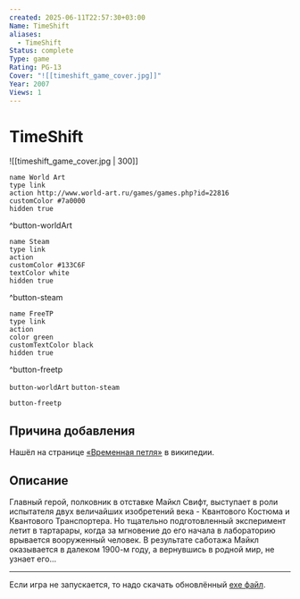 ```yaml
---
created: 2025-06-11T22:57:30+03:00
Name: TimeShift
aliases:
  - TimeShift
Status: complete
Type: game
Rating: PG-13
Cover: "![[timeshift_game_cover.jpg]]"
Year: 2007
Views: 1
---
```


# TimeShift

![[timeshift_game_cover.jpg | 300]]


```button
name World Art
type link
action http://www.world-art.ru/games/games.php?id=22816
customColor #7a0000
hidden true
```
^button-worldArt

```button
name Steam
type link
action 
customColor #133C6F
textColor white
hidden true
```
^button-steam

```button
name FreeTP
type link
action 
color green
customTextColor black
hidden true
```
^button-freetp



`button-worldArt` `button-steam`

`button-freetp`

## Причина добавления

Нашёл на странице [«Временная петля»](https://ru.wikipedia.org/wiki/%D0%92%D1%80%D0%B5%D0%BC%D0%B5%D0%BD%D0%BD%D0%B0%D1%8F_%D0%BF%D0%B5%D1%82%D0%BB%D1%8F) в википедии.


## Описание

Главный герой, полковник в отставке Майкл Свифт, выступает в роли испытателя двух величайших изобретений века - Квантового Костюма и Квантового Транспортера. Но тщательно подготовленный эксперимент летит в тартарары, когда за мгновение до его начала в лабораторию врывается вооруженный человек. В результате саботажа Майкл оказывается в далеком 1900-м году, а вернувшись в родной мир, не узнает егo...


---

Если игра не запускается, то надо скачать обновлённый [exe файл](https://community.pcgamingwiki.com/files/file/1722-timeshift-fix-for-startup-crash-with-8-thread-cpu/).
